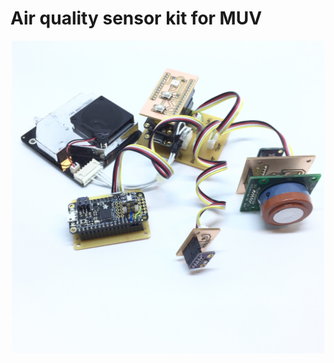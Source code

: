 # Air quality sensor kit for MUV

<p align="center"><img src="images/sensor_kit.jpg" width="500"></p>
